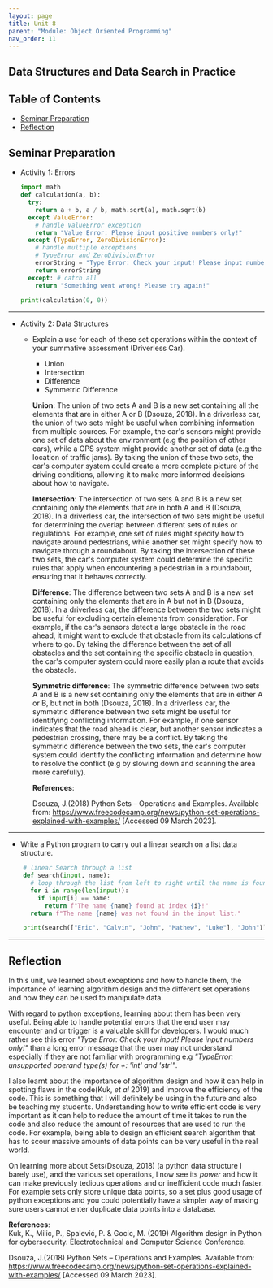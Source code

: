 ```yaml
---
layout: page
title: Unit 8
parent: "Module: Object Oriented Programming"
nav_order: 11
---
```


<h2>Data Structures and Data Search in Practice</h2>

## Table of Contents
- [Seminar Preparation](#seminar-preparation)
- [Reflection](#reflection)


## Seminar Preparation
- Activity 1: Errors
  ```py
  import math
  def calculation(a, b):
    try:
      return a + b, a / b, math.sqrt(a), math.sqrt(b)
    except ValueError:
      # handle ValueError exception
      return "Value Error: Please input positive numbers only!"
    except (TypeError, ZeroDivisionError):
      # handle multiple exceptions
      # TypeError and ZeroDivisionError
      errorString = "Type Error: Check your input! Please input numbers only! \nZero Division Error: You cannot divide by zero! Please input a different number!"
      return errorString
    except: # catch all
      return "Something went wrong! Please try again!"
    
  print(calculation(0, 0))
  ```

--- 

- Activity 2: Data Structures 
  - Explain a use for each of these set operations within the context of your summative assessment (Driverless Car).
      - Union
      - Intersection
      - Difference
      - Symmetric Difference

      **Union**: The union of two sets A and B is a new set containing all the elements that are in either A or B (Dsouza, 2018). In a driverless car, the union of two sets might be useful when combining information from multiple sources. For example, the car's sensors might provide one set of data about the environment (e.g the position of other cars), while a GPS system might provide another set of data (e.g the location of traffic jams). By taking the union of these two sets, the car's computer system could create a more complete picture of the driving conditions, allowing it to make more informed decisions about how to navigate.

      **Intersection**: The intersection of two sets A and B is a new set containing only the elements that are in both A and B (Dsouza, 2018). In a driverless car, the intersection of two sets might be useful for determining the overlap between different sets of rules or regulations. For example, one set of rules might specify how to navigate around pedestrians, while another set might specify how to navigate through a roundabout. By taking the intersection of these two sets, the car's computer system could determine the specific rules that apply when encountering a pedestrian in a roundabout, ensuring that it behaves correctly.

      **Difference**: The difference between two sets A and B is a new set containing only the elements that are in A but not in B (Dsouza, 2018). In a driverless car, the difference between the two sets might be useful for excluding certain elements from consideration. For example, if the car's sensors detect a large obstacle in the road ahead, it might want to exclude that obstacle from its calculations of where to go. By taking the difference between the set of all obstacles and the set containing the specific obstacle in question, the car's computer system could more easily plan a route that avoids the obstacle.

      **Symmetric difference**: The symmetric difference between two sets A and B is a new set containing only the elements that are in either A or B, but not in both (Dsouza, 2018). In a driverless car, the symmetric difference between two sets might be useful for identifying conflicting information. For example, if one sensor indicates that the road ahead is clear, but another sensor indicates a pedestrian crossing, there may be a conflict. By taking the symmetric difference between the two sets, the car's computer system could identify the conflicting information and determine how to resolve the conflict (e.g by slowing down and scanning the area more carefully).

      **References**:

      Dsouza, J.(2018) Python Sets – Operations and Examples. Available from: https://www.freecodecamp.org/news/python-set-operations-explained-with-examples/ [Accessed 09 March 2023].

---

  - Write a Python program to carry out a linear search on a list data structure.  
  ```python
      # linear Search through a list
      def search(input, name):
        # loop through the list from left to right until the name is found
        for i in range(len(input)):
          if input[i] == name:
            return f"The name {name} found at index {i}!"
        return f"The name {name} was not found in the input list."

      print(search(["Eric", "Calvin", "John", "Mathew", "Luke"], "John"))
  ```
---

## Reflection
In this unit, we learned about exceptions and how to handle them, the importance of learning algorithm design and the different set operations and how they can be used to manipulate data.

With regard to python exceptions, learning about them has been very useful. Being able to handle potential errors that the end user may encounter and or trigger is a valuable skill for developers. I would much rather see this error *"Type Error: Check your input! Please input numbers only!"* than a long error message that the user may not understand especially if they are not familiar with programming e.g *"TypeError: unsupported operand type(s) for +: 'int' and 'str'"*.

I also learnt about the importance of algorithm design and how it can help in spotting flaws in the code(Kuk, *et al* 2019) and improve the efficiency of the code. This is something that I will definitely be using in the future and also be teaching my students. Understanding how to write efficient code is very important as it can help to reduce the amount of time it takes to run the code and also reduce the amount of resources that are used to run the code. For example, being able to design an efficient search algorithm that has to scour massive amounts of data points can be very useful in the real world.

On learning more about Sets(Dsouza, 2018) (a python data structure I barely use), and the various set operations, I now see its *power* and how it can make previously tedious operations and or inefficient code much faster. For example sets only store unique data points, so a set plus good usage of python exceptions and you could potentially have a simpler way of making sure users cannot enter duplicate data points into a database.

**References**:  
Kuk, K., Milic, P., Spalević, P. & Gocic, M. (2019) Algorithm design in Python for cybersecurity. Electrotechnical and Computer Science Conference. 

Dsouza, J.(2018) Python Sets – Operations and Examples. Available from: https://www.freecodecamp.org/news/python-set-operations-explained-with-examples/ [Accessed 09 March 2023].